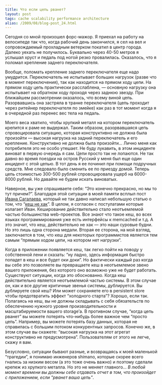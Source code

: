 ```yaml
---
title: Что если цепь рванет?
layout: post
tags: cache scalability performance architecture
alias: /2009/08/blog-post_24.html
---
```


Сегодня со мной произошел форс-мажор. Я приехал на работу на велосипеде так что, когда рабочий день закончился, я сел на вел и сопровождаемый прохладным ветерком покатил в центр города. Далеко уехать не получилось. Буквально через 40-50 метров я услышал хруст и педаль под ногой резко провалилась. Оказалось, что я поломал крепление заднего переключателя.

Вообще, поломать крепление заднего переключателя еще надо умудрится. Переключатель не испытывает больших нагрузок (разве что в момент переключения), так как находится на прямом ходу цепи. На прямом ходу цепь практически расслаблена, — основную нагрузку она испытывает на обратном ходу проходя через заднюю звезду. При ближайшем рассмотрении оказалось, что всему виной цепь. Разорвавшись она застряла в транке переключателя (цепь проходит через ритейнер переключателя по змейке) как раз в тот момент когда я в очередной раз перенес вес тела на педаль.

Моего веса хватило, чтобы хрупкий металл на котором переключатель крепится к раме не выдержал. Таким образом, разорвавшаяся цепь спровоцировала ситуацию, которая конструктивно не должна была произойти — высокая нагрузка на задний переключатель и его крепление. Конструктивно не должна была произойти... Лично меня как потребителя это не особо утешает. Не буду лукавить, в этом инциденте виноват в первую очередь я сам. Цепи просто так не лопаются. Не так давно во время поездки на остров Русский у меня был еще один инцидент с этой цепью. В тот день я ее починил при помощи подручных средств. Мне следовало было сменить ее по приезду домой. Теперь цепь стоимостью 300-500 рублей спровоцировала ущерб на 6000-8000 рублей. Но давайте не будем искать виноватых.

Наверное, вы уже спрашиваете себя: “Это конечно прекрасно, но мы то тут причем?”. Благодаря этой ситуации в моей памяти всплыл пост [Ивана Сагалаева][ref-ivan], который не так давно написал небольшую статью о том, что “[кеш не хак][ref-post]”. В целом, я согласен с постулатами которые излагает Иван. Кеширование действительно стало неотъемлемой частью большинства web-проектов. Все знают что такое кеш, во всех языках программирования уже есть интерфейсы к memcached и т.д. А это значит, что кеш, действительно не хак — это наши суровые будни. Но это лишь одна сторона медали. Вторая ее сторона, на мой взгляд, заключается в том, что кеш для некоторых программистов является тем самым “прямым ходом цепи, на котором нет нагрузки”.

Когда в приложении появляется кеш, так легко пойти на поводу у собственной лени и сказать: “ну ладно, здесь информация быстро попадет в кеш и все будет оки доки”. Но фактически каждый раз когда вы себе это позволяете вы превращаете кеш в неотъемлемое звено вашего приложения, без которого оно возможно уже не будет работать. Существуют ситуации, когда это обоснованно. Когда кеш действительно является неотъемлемой частью системы. В этом случае он, как и все другие критичные звенья системы, дублируется. Вы дублируете свой кеш? Или может сохраняете его в persistent store чтобы предотвратить эффект “холодного старта”? Хорошо, если так. Полагаясь на кеш, вы не должны складывать с себя обязательств по обеспечению нужного уровня производительности и масштабируемости вашего storage’а. В противном случае, “когда цепь рванет” вы можете потерять что-нибудь более важное чем “просто цепь”. Например, вы можете потерять базу данных, которая не справилась с большим потоком конкурентных запросов. Конечно же, в этом случае вы скажете: “высокая нагрузка на этот агрегат конструктивно не предусмотрена”. Пользователям от этого не легче, скажу я вам.

Безусловно, ситуации бывают разные, и возвращаясь к моей маленькой “трагедии”, я понимаю инженеров shimano, которые скорее всего гнались за низким весом (а это тоже очень важно) и поэтому сделали крепеж из хрупкого металла. Но это не меняет главного... _В любой момент времени вы должны себе отдавать отчет в том, что произойдет с приложением, если "рванет ваша цепь"_.

[ref-ivan]: http://softwaremaniacs.org/
[ref-post]: http://softwaremaniacs.org/blog/2009/06/22/caching-is-not-hack/